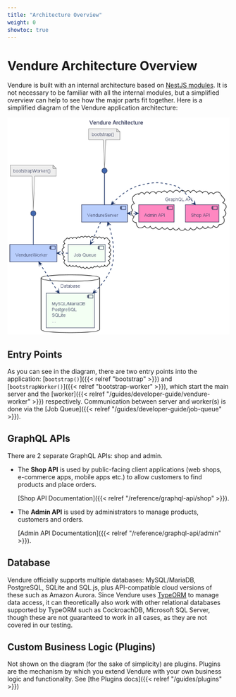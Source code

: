 ```yaml
---
title: "Architecture Overview"
weight: 0
showtoc: true
---
```


# Vendure Architecture Overview

Vendure is built with an internal architecture based on [NestJS modules](https://docs.nestjs.com/modules). It is not necessary to be familiar with all the internal modules, but a simplified overview can help to see how the major parts fit together.
Here is a simplified diagram of the Vendure application architecture:

![./vendure_architecture.png](./vendure_architecture.png) 

## Entry Points

As you can see in the diagram, there are two entry points into the application: [`bootstrap()`]({{< relref "bootstrap" >}}) and [`bootstrapWorker()`]({{< relref "bootstrap-worker" >}}), which start the main server and the [worker]({{< relref "/guides/developer-guide/vendure-worker" >}}) respectively. Communication between server and worker(s) is done via the [Job Queue]({{< relref "/guides/developer-guide/job-queue" >}}).

## GraphQL APIs

There are 2 separate GraphQL APIs: shop and admin. 

* The **Shop API** is used by public-facing client applications (web shops, e-commerce apps, mobile apps etc.) to allow customers to find products and place orders. 
    
    [Shop API Documentation]({{< relref "/reference/graphql-api/shop" >}}).
* The **Admin API** is used by administrators to manage products, customers and orders. 

    [Admin API Documentation]({{< relref "/reference/graphql-api/admin" >}}).

## Database

Vendure officially supports multiple databases: MySQL/MariaDB, PostgreSQL, SQLite and SQL.js, plus API-compatible cloud versions of these such as Amazon Aurora. Since Vendure uses [TypeORM](https://typeorm.io/#/) to manage data access, it can theoretically also work with other relational databases supported by TypeORM such as CockroachDB, Microsoft SQL Server, though these are not guaranteed to work in all cases, as they are not covered in our testing.

## Custom Business Logic (Plugins)

Not shown on the diagram (for the sake of simplicity) are plugins. Plugins are the mechanism by which you extend Vendure with your own business logic and functionality. See [the Plugins docs]({{< relref "/guides/plugins" >}})
